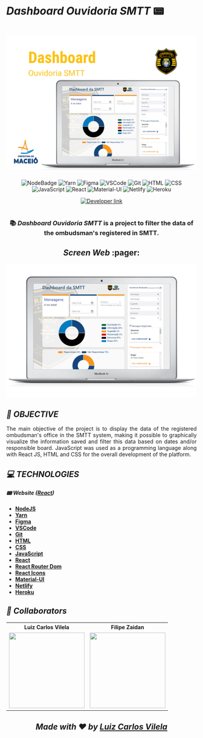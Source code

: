 # ***Dashboard Ouvidoria SMTT*** :pager:

<h1 align=center>
  <img src="assets/dashboard-banner.png" alt="Dashboard SMTT Banner"/>
</h1>

<div align=center>

![NodeBadge][node_badge] ![Yarn][yarn] ![Figma][figma] ![VSCode][vscode] ![Git][git] ![HTML][html] ![CSS][css] ![JavaScript][javascript_badge] ![React][react] ![Material-UI][materialui] ![Netlify][netlify] ![Heroku][heroku]

<a href="https://www.linkedin.com/in/luiz-carlos-vilela" target="_blank"> 
    <img src="https://img.shields.io/badge/Developer-Luiz%20Carlos-brightgreen?style=flat&logo=Linkedin&logoColor=white" alt="Developer link" />
  </a>
</div>

<br />

<h3 align=center>
  
:books:
***Dashboard Ouvidoria SMTT*** is a project to filter the data of the ombudsman's registered in SMTT.
</h3>

<h2 align=center>
  <i>Screen Web </i> :pager:
</h2>

<div align=center>
  <img src="assets/web.png" alt="Home web"/>
</div>

## ***:rocket: OBJECTIVE***

<p align=justify> 
The main objective of the project is to display the data of the registered ombudsman's office in the SMTT system, making it possible to graphically visualize the information saved and filter this data based on dates and/or responsible board. JavaScript was used as a programming language along with React JS, HTML and CSS for the overall development of the platform.
</p>

## ***:computer: TECHNOLOGIES***

#### ***:pager: Website ([React][react])***

  - **[NodeJS][node]**
  - **[Yarn][yarn]**
  - **[Figma][figma]**
  - **[VSCode][vscode]**
  - **[Git][git]**
  - **[HTML][html]**
  - **[CSS][css]**
  - **[JavaScript][javascript]**
  - **[React][react]**
  - **[React Router Dom][react_router_dom]**
  - **[React Icons][react_icons]**
  - **[Material-UI][material_ui]**
  - **[Netlify][netlify]**
  - **[Heroku][heroku]**

## ***:star2: Collaborators***

<div align=center>

<table style="width:100%">
  <tr align=center>
    <th><strong>Luiz Carlos Vilela</strong></th>
    <th><strong>Filipe Zaidan</strong></th>
  </tr>
  <tr align=center>
    <td>
      <a href="https://github.com/LuizCarlosVilela">
        <img width="200" height="200" src="https://avatars.githubusercontent.com/luizcarlosvilela">
      </a>
    </td>
    <td>
      <a href="https://github.com/filipezaidan">
        <img width="200" height="200" src="https://avatars.githubusercontent.com/filipezaidan">
      </a>
    </td>
  </tr>
</table>
</div>

<i><h2 align="center">Made with ❤️ by <a href="https://www.linkedin.com/in/luiz-carlos-vilela/">Luiz Carlos Vilela</a></h2></i>


<!-- Badges -->

[node_badge]: https://img.shields.io/badge/-Node.js-05122A?style=flat&logo=node.js
[yarn]: https://img.shields.io/badge/-Yarn-05122A?style=flat&logo=yarn

[figma]: https://img.shields.io/badge/-Figma-05122A?style=flat&logo=figma

[vscode]: https://img.shields.io/badge/-Visual%20Studio%20Code-05122A?style=flat&logo=visual-studio-code&logoColor=007ACC
[git]: https://img.shields.io/badge/-Git-05122A?style=flat&logo=git

[html]: https://img.shields.io/badge/-HTML-05122A?style=flat&logo=HTML5
[css]: https://img.shields.io/badge/-CSS-05122A?style=flat&logo=CSS3&logoColor=1572B6
[javascript_badge]: https://img.shields.io/badge/-JavaScript-05122A?style=flat&logo=javascript

[react]: https://img.shields.io/badge/-React-05122A?style=flat&logo=react
[materialui]: https://img.shields.io/badge/-React-05122A?style=flat&logo=materialui

[netlify]: https://img.shields.io/badge/-Netlify-05122A?style=flat&logo=netlify
[heroku]: https://img.shields.io/badge/-Heroku-05122A?style=flat&logo=heroku


<!-- Techs -->

[node]: https://nodejs.org/en/
[yarn]: https://classic.yarnpkg.com/lang/en/docs/getting-started/

[figma]: https://www.figma.com/plugin-docs/intro/

[vscode]: https://code.visualstudio.com/
[git]: https://git-scm.com/doc

[html]: https://devdocs.io/html/
[css]: https://devdocs.io/css/

[javascript]: https://devdocs.io/javascript/
[react]: https://reactjs.org/
[react_router_dom]: https://github.com/ReactTraining/react-router/tree/master/packages/react-router-dom
[react_icons]: https://react-icons.github.io/react-icons/
[material_ui]: https://material-ui.com/

[netlify]: https://docs.netlify.com/
[heroku]: https://devcenter.heroku.com/categories/reference
